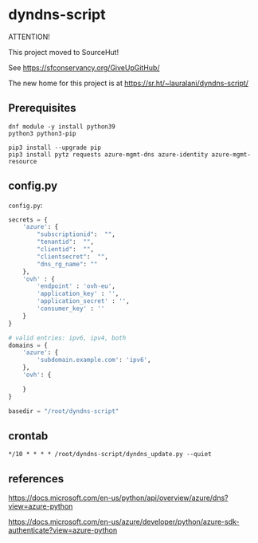 # dyndns-script
ATTENTION!


This project moved to SourceHut!

See https://sfconservancy.org/GiveUpGitHub/

The new home for this project is at https://sr.ht/~lauralani/dyndns-script/


## Prerequisites
```
dnf module -y install python39
python3 python3-pip

pip3 install --upgrade pip
pip3 install pytz requests azure-mgmt-dns azure-identity azure-mgmt-resource
```


## config.py
`config.py`:


```python
secrets = {
    'azure': {
        "subscriptionid":  "",
        "tenantid":  "",
        "clientid":  "",
        "clientsecret":  "",
        "dns_rg_name": ""
    },
    'ovh' : {
        'endpoint' : 'ovh-eu',
        'application_key' : '',
        'application_secret' : '',
        'consumer_key' : ''
    }
}

# valid entries: ipv6, ipv4, both
domains = {
    'azure': {
        'subdomain.example.com': 'ipv6',
    },
    'ovh': {

    }
}

basedir = "/root/dyndns-script"
```

## crontab
```
*/10 * * * * /root/dyndns-script/dyndns_update.py --quiet
```

## references
https://docs.microsoft.com/en-us/python/api/overview/azure/dns?view=azure-python

https://docs.microsoft.com/en-us/azure/developer/python/azure-sdk-authenticate?view=azure-python
